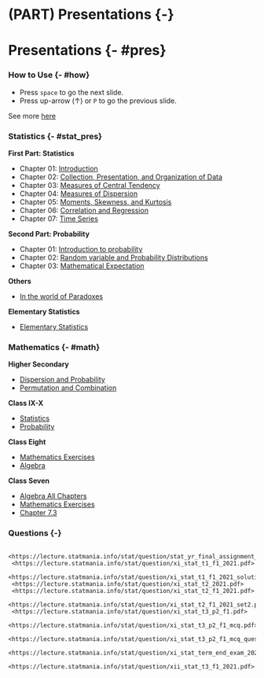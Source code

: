 # (PART) Presentations {-}

# Presentations {- #pres} 

### How to Use {- #how}

- Press `space` to go the next slide.
- Press up-arrow ($\uparrow$) or `P` to go the previous slide.

See more [here](https://defkey.com/reveal-js-shortcuts)

### Statistics {- #stat_pres}

**First Part: Statistics**

- Chapter 01: [Introduction](https://lecture.statmania.info/stat/ch1_xi_stat.html)
- Chapter 02: [Collection, Presentation, and Organization of Data](https://lecture.statmania.info/stat/ch2_xi_stat.html)
- Chapter 03: [Measures of Central Tendency](https://lecture.statmania.info/stat/ch3_xi_stat.html)
- Chapter 04: [Measures of Dispersion](https://lecture.statmania.info/stat/ch4_xi_stat_dispersion.html)
- Chapter 05: [Moments, Skewness, and Kurtosis](https://lecture.statmania.info/stat/ch5_xi_stat_moments_skewness_kurtosis.html)
- Chapter 06: [Correlation and Regression](https://lecture.statmania.info/stat/ch6_xi_statcorrelation_regression.html)
- Chapter 07: [Time Series](https://lecture.statmania.info/stat/ch7_xi_time_series.html)

**Second Part: Probability**

- Chapter 01: [Introduction to probability](https://lecture.statmania.info/stat/prob_ch1_intro.html#/)
- Chapter 02: [Random variable and Probability Distributions](stat/prob_ch2_random_variable.html)
- Chapter 03: [Mathematical Expectation](stat/prob_ch3_expectation.html)

**Others**

- [In the world of Paradoxes](stat/paradoxes.html)

**Elementary Statistics**

- [Elementary Statistics](https://lecture.statmania.info/math/stat_preliminaries.html)

### Mathematics {- #math}

**Higher Secondary**
 
- [Dispersion and Probability](https://lecture.statmania.info/math/xi_math_probability.html)
- [Permutation and Combination](https://lecture.statmania.info/math/xi_math_perm_comb.html)

**Class IX-X**

- [Statistics](https://lecture.statmania.info/math/x_stat.html)
- [Probability](https://lecture.statmania.info/math/x_prob.html)

**Class Eight**

- [Mathematics Exercises](https://lecture.statmania.info/math/viii_math_exercise.html)
- [Algebra](https://lecture.statmania.info/math/viii_math_algebra.html)

**Class Seven**

- [Algebra All Chapters](https://lecture.statmania.info/math/vii_math_algebra.html)
- [Mathematics Exercises](https://lecture.statmania.info/math/vii_math_exercise.html)
- [Chapter 7.3](https://lecture.statmania.info/math/vii_math_7.3.html)

### Questions {-}






```
 <https://lecture.statmania.info/stat/question/stat_yr_final_assignment_2021.pdf> 
 <https://lecture.statmania.info/stat/question/xi_stat_t1_f1_2021.pdf> 
 <https://lecture.statmania.info/stat/question/xi_stat_t1_f1_2021_solution.pdf> 
 <https://lecture.statmania.info/stat/question/xi_stat_t2_2021.pdf> 
 <https://lecture.statmania.info/stat/question/xi_stat_t2_f1_2021.pdf> 
 <https://lecture.statmania.info/stat/question/xi_stat_t2_f1_2021_set2.pdf> 
 <https://lecture.statmania.info/stat/question/xi_stat_t3_p2_f1.pdf> 
 <https://lecture.statmania.info/stat/question/xi_stat_t3_p2_f1_mcq.pdf> 
 <https://lecture.statmania.info/stat/question/xi_stat_t3_p2_f1_mcq_questions.pdf> 
 <https://lecture.statmania.info/stat/question/xi_stat_term_end_exam_2020.pdf> 
 <https://lecture.statmania.info/stat/question/xii_stat_t3_f1_2021.pdf> 
```
